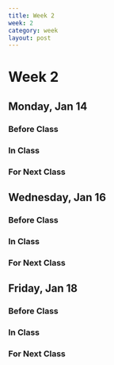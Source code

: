 ```yaml
---
title: Week 2 
week: 2
category: week
layout: post
---
```


# Week 2

## Monday, Jan 14

### Before Class

### In Class

### For Next Class


<!-- # # # # # # # # # # # # # # # # # # # # # # # # # # # -->

## Wednesday, Jan 16

### Before Class

### In Class

### For Next Class


<!-- # # # # # # # # # # # # # # # # # # # # # # # # # # # -->

## Friday, Jan 18

### Before Class

### In Class

### For Next Class


<!-- # # # # # # # # # # # # # # # # # # # # # # # # # # # -->

